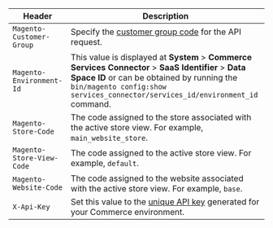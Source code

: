 Header | Description
--- | ---
`Magento-Customer-Group` | Specify the [customer group code](#find-the-customer-group-code) for the API request.
`Magento-Environment-Id` | This value is displayed at **System** > **Commerce Services Connector** > **SaaS Identifier** > **Data Space ID** or can be obtained by running the `bin/magento config:show services_connector/services_id/environment_id` command.
`Magento-Store-Code`| The code assigned to the store associated with the active store view. For example, `main_website_store`.
`Magento-Store-View-Code`| The code assigned to the active store view. For example, `default`.
`Magento-Website-Code`| The code assigned to the website associated with the active store view. For example, `base`.
`X-Api-Key` | Set this value to the [unique API key](https://experienceleague.adobe.com/en/docs/commerce-merchant-services/user-guides/integration-services/saas#genapikey) generated for your Commerce environment.
